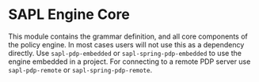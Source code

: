 # SAPL Engine Core

This module contains the grammar definition, and all core components of the policy engine.
In most cases users will not use this as a dependency directly. Use `sapl-pdp-embedded` or
`sapl-spring-pdp-embedded` to use the engine embedded in a project.
For connecting to a remote PDP server use `sapl-pdp-remote` or `sapl-spring-pdp-remote`. 
